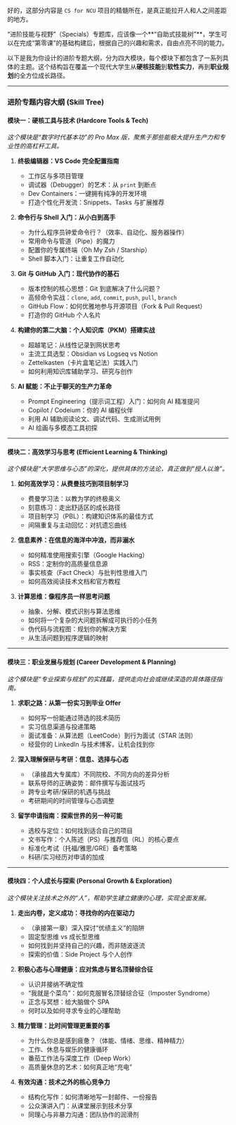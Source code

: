 好的，这部分内容是 `CS for NCU` 项目的精髓所在，是真正能拉开人和人之间差距的地方。

“进阶技能与视野”（Specials）专题库，应该像一个**“自助式技能树”**，学生可以在完成“第零课”的基础构建后，根据自己的兴趣和需求，自由点亮不同的能力。

以下是我为你设计的进阶专题大纲，分为四大模块，每个模块下都包含了一系列具体的主题。这个结构旨在覆盖一个现代大学生从**硬核技能**到**软性实力**，再到**职业规划**的全方位成长路径。

---

### 进阶专题内容大纲 (Skill Tree)

#### 模块一：硬核工具与技术 (Hardcore Tools & Tech)
*这个模块是“数字时代基本功”的 Pro Max 版，聚焦于那些能极大提升生产力和专业性的高杠杆工具。*

1.  **终极编辑器：VS Code 完全配置指南**
    *   工作区与多项目管理
    *   调试器（Debugger）的艺术：从 `print` 到断点
    *   Dev Containers：一键拥有纯净的开发环境
    *   打造个性化开发流：Snippets、Tasks 与扩展推荐

2.  **命令行与 Shell 入门：从小白到高手**
    *   为什么程序员钟爱命令行？（效率、自动化、服务器操作）
    *   常用命令与管道（Pipe）的魔力
    *   配置你的专属终端（Oh My Zsh / Starship）
    *   Shell 脚本入门：让重复工作自动化

3.  **Git 与 GitHub 入门：现代协作的基石**
    *   版本控制的核心思想：Git 到底解决了什么问题？
    *   高频命令实战：`clone`, `add`, `commit`, `push`, `pull`, `branch`
    *   GitHub Flow：如何优雅地参与开源项目（Fork & Pull Request）
    *   打造你的 GitHub 个人名片

4.  **构建你的第二大脑：个人知识库（PKM）搭建实战**
    *   超越笔记：从线性记录到网状思考
    *   主流工具选型：Obsidian vs Logseq vs Notion
    *   Zettelkasten（卡片盒笔记法）实践入门
    *   如何利用知识库辅助学习、研究与创作

5.  **AI 赋能：不止于聊天的生产力革命**
    *   Prompt Engineering（提示词工程）入门：如何向 AI 精准提问
    *   Copilot / Codeium：你的 AI 编程伙伴
    *   利用 AI 辅助阅读论文、调试代码、生成测试用例
    *   AI 绘画与多模态工具初探

---

#### 模块二：高效学习与思考 (Efficient Learning & Thinking)
*这个模块是“大学思维与心态”的深化，提供具体的方法论，真正做到“授人以渔”。*

1.  **如何高效学习：从费曼技巧到项目制学习**
    *   费曼学习法：以教为学的终极奥义
    *   刻意练习：走出舒适区的成长路径
    *   项目制学习（PBL）：构建知识体系的最佳方式
    *   间隔重复与主动回忆：对抗遗忘曲线

2.  **信息素养：在信息的海洋中冲浪，而非溺水**
    *   如何精准使用搜索引擎（Google Hacking）
    *   RSS：定制你的高质量信息源
    *   事实核查（Fact Check）与批判性思维入门
    *   如何高效阅读技术文档和官方教程

3.  **计算思维：像程序员一样思考问题**
    *   抽象、分解、模式识别与算法思维
    *   如何将一个复杂的大问题拆解成可执行的小任务
    *   伪代码与流程图：规划你的解决方案
    *   从生活问题到程序逻辑的映射

---

#### 模块三：职业发展与规划 (Career Development & Planning)
*这个模块是“专业探索与规划”的实践篇，提供走向社会或继续深造的具体路径指南。*

1.  **求职之路：从第一份实习到毕业 Offer**
    *   如何写一份能通过筛选的技术简历
    *   实习信息渠道与投递策略
    *   面试准备：从算法题（LeetCode）到行为面试（STAR 法则）
    *   经营你的 LinkedIn 与技术博客，让机会找到你

2.  **深入理解保研与考研：信息、选择与心态**
    *   （承接昌大专属库）不同院校、不同方向的差异分析
    *   联系导师的正确姿势：邮件撰写与面试技巧
    *   跨专业考研/保研的机遇与挑战
    *   考研期间的时间管理与心态调整

3.  **留学申请指南：探索世界的另一种可能**
    *   选校与定位：如何找到适合自己的项目
    *   文书写作：个人陈述（PS）与推荐信（RL）的核心要点
    *   标准化考试（托福/雅思/GRE）备考策略
    *   科研/实习经历对申请的加成

---

#### 模块四：个人成长与探索 (Personal Growth & Exploration)
*这个模块关注技术之外的“人”，帮助学生建立健康的心理，实现全面发展。*

1.  **走出内卷，定义成功：寻找你的内在驱动力**
    *   （承接第一章）深入探讨“优绩主义”的陷阱
    *   固定型思维 vs 成长型思维
    *   如何找到并坚持自己的兴趣，而非随波逐流
    *   探索的价值：Side Project 与个人创作

2.  **积极心态与心理健康：应对焦虑与冒名顶替综合征**
    *   认识并接纳不确定性
    *   “我就是个菜鸟”：如何克服冒名顶替综合征（Imposter Syndrome）
    *   正念与冥想：给大脑做个 SPA
    *   何时以及如何寻求专业的心理帮助

3.  **精力管理：比时间管理更重要的事**
    *   为什么你总是感到疲惫？（体能、情绪、思维、精神精力）
    *   工作、休息与娱乐的健康循环
    *   番茄工作法与深度工作（Deep Work）
    *   高质量休息的艺术：如何真正地“充电”

4.  **有效沟通：技术之外的核心竞争力**
    *   结构化写作：如何清晰地写一封邮件、一份报告
    *   公众演讲入门：从课堂展示到技术分享
    *   同理心与非暴力沟通：团队协作的润滑剂